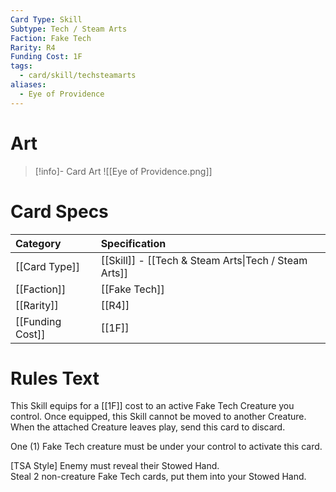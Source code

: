 ```yaml
---
Card Type: Skill
Subtype: Tech / Steam Arts
Faction: Fake Tech
Rarity: R4
Funding Cost: 1F
tags:
  - card/skill/techsteamarts
aliases:
  - Eye of Providence
---
```

# Art

> [!info]- Card Art
> ![[Eye of Providence.png]]

# Card Specs

| Category | Specification| 
| :--- | :--- |
| [[Card Type]] | [[Skill]] - [[Tech & Steam Arts\|Tech / Steam Arts]] | 
| [[Faction]] | [[Fake Tech]] |  
| [[Rarity]] | [[R4]] |  
| [[Funding Cost]] | [[1F]] |  

# Rules Text  

This Skill equips for a [[1F]] cost to an active Fake Tech Creature you control.
Once equipped, this Skill cannot be moved to another Creature.
When the attached Creature leaves play, send this card to discard.  

One (1) Fake Tech creature must be under your control to activate this card.  

[TSA Style] Enemy must reveal their Stowed Hand.  
Steal 2 non-creature Fake Tech cards, put them into your Stowed Hand.  

